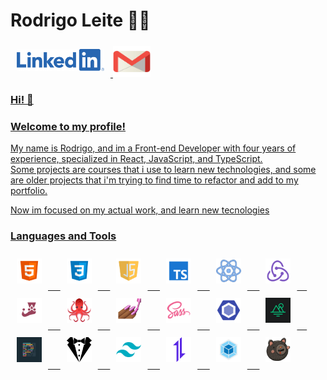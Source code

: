 # Rodrigo Leite 👩‍💻

<div>
  <a href="https://www.linkedin.com/in/rodrigoleite27/" target="_blank" >
   <img src="./img/linkedin.png" width="140" height="35" style="margin: 10px"/>
  </a>
  <a class="test" href="mailto:rods.leite27@gmail.com" target="_blank" >
   <img src="./img/gmail.png" width="60" height="50" />
</div>



### Hi! 👋
### Welcome to my profile!
My name is Rodrigo, and  im a Front-end Developer with four years of experience, specialized in React, JavaScript, and TypeScript.</br>
Some projects are courses that i use to learn new technologies, and some are older projects that i'm trying to find time to refactor and add to my portfolio.

Now im focused on my actual work, and learn new tecnologies

### Languages and Tools
<div>
 <img src="./img/png/html.png" width="40" height="40" style="margin: 10px" />
 &nbsp;&nbsp;&nbsp;
 <img src="./img/png/css.png" width="40" height="40" style="margin: 10px" />
 &nbsp;&nbsp;&nbsp;
 <img src="./img/png/javascript.png" width="40" height="40" style="margin: 10px" />
 &nbsp;&nbsp;&nbsp;
 <img src="./img/png/typescript.png" width="40" height="40" style="margin: 10px" />
 &nbsp;&nbsp;&nbsp;
 <img src="./img/png/react.png" width="40" height="40" style="margin: 10px" />
 &nbsp;&nbsp;&nbsp;
 <img src="./img/png/redux.png" width="40" height="40" style="margin: 10px" />
 &nbsp;&nbsp;&nbsp;
 <img src="./img/png/jest.png" width="40" height="40" style="margin: 10px" />
 &nbsp;&nbsp;&nbsp;
 <img src="./img/png/rtl.png" width="40" height="40" style="margin: 10px"/>
 &nbsp;&nbsp;&nbsp;
 <img src="./img/png/styledcomponents.png" width="40" height="40" style="margin: 10px"/>
 &nbsp;&nbsp;&nbsp;
 <img src="./img/png/sass.png" width="40" height="40" style="margin: 10px"/>
 &nbsp;&nbsp;&nbsp;
 <img src="./img/png/eslint.png" width="40" height="40" style="margin: 10px"/>
 &nbsp;&nbsp;&nbsp;
 <img src="./img/png/miragejs.png" width="40" height="40" style="margin: 10px"/>
 &nbsp;&nbsp;&nbsp;
 <img src="./img/png/prettier.png" width="40" height="40" style="margin: 10px"/>
 &nbsp;&nbsp;&nbsp;
 <img src="./img/png/stylelint.png" width="40" height="40" style="margin: 10px"/>
 &nbsp;&nbsp;&nbsp;
 <img src="./img/png/tailwind.png" width="40" height="40" style="margin: 10px"/>
 &nbsp;&nbsp;&nbsp;
 <img src="./img/png/axios.png" width="40" height="40" style="margin: 10px"/>
 &nbsp;&nbsp;&nbsp;
 <img src="./img/png/webpack.png" width="40" height="40" style="margin: 10px"/>
 &nbsp;&nbsp;&nbsp;
 <img src="./img/png/zustand.png" width="40" height="40" style="margin: 10px"/>
</div>
